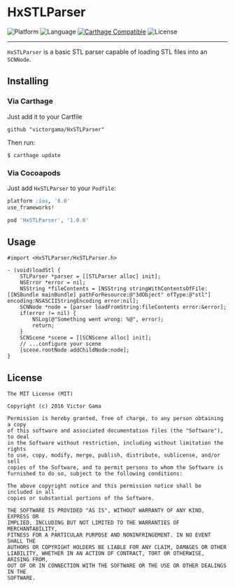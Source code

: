 # HxSTLParser
![Platform](https://img.shields.io/badge/platform-iOS%208%2B-yellow.svg?style=flat)
![Language](https://img.shields.io/badge/language-ObjC-blue.svg?style=flat)
[![Carthage Compatible](https://img.shields.io/badge/Carthage-compatible-4BC51D.svg?style=flat)](https://github.com/Carthage/Carthage)
![License](https://img.shields.io/badge/license-MIT-blue.svg?style=flat)

----

`HxSTLParser` is a basic STL parser capable of loading STL files into an `SCNNode`.

## Installing

### Via Carthage
Just add it to your Cartfile
```
github "victorgama/HxSTLParser"
```

Then run:
```
$ carthage update
```

### Via Cocoapods

Just add `HxSTLParser` to your `Podfile`:
```ruby
platform :ios, '8.0'
use_frameworks!

pod 'HxSTLParser', '1.0.0'
```

## Usage

```objc
#import <HxSTLParser/HxSTLParser.h>

- (void)loadStl {
    STLParser *parser = [[STLParser alloc] init];
    NSError *error = nil;
    NSString *fileContents = [NSString stringWithContentsOfFile:[[NSBundle mainBundle] pathForResource:@"3dObject" ofType:@"stl"] encoding:NSASCIIStringEncoding error:nil];
    SCNNode *node = [parser loadFromString:fileContents error:&error];
    if(error != nil) {
        NSLog(@"Something went wrong: %@", error);
        return;
    }
    SCNScene *scene = [[SCNScene alloc] init];
    // ...configure your scene
    [scene.rootNode addChildNode:node];
}
```

## License

```
The MIT License (MIT)

Copyright (c) 2016 Victor Gama

Permission is hereby granted, free of charge, to any person obtaining a copy
of this software and associated documentation files (the "Software"), to deal
in the Software without restriction, including without limitation the rights
to use, copy, modify, merge, publish, distribute, sublicense, and/or sell
copies of the Software, and to permit persons to whom the Software is
furnished to do so, subject to the following conditions:

The above copyright notice and this permission notice shall be included in all
copies or substantial portions of the Software.

THE SOFTWARE IS PROVIDED "AS IS", WITHOUT WARRANTY OF ANY KIND, EXPRESS OR
IMPLIED, INCLUDING BUT NOT LIMITED TO THE WARRANTIES OF MERCHANTABILITY,
FITNESS FOR A PARTICULAR PURPOSE AND NONINFRINGEMENT. IN NO EVENT SHALL THE
AUTHORS OR COPYRIGHT HOLDERS BE LIABLE FOR ANY CLAIM, DAMAGES OR OTHER
LIABILITY, WHETHER IN AN ACTION OF CONTRACT, TORT OR OTHERWISE, ARISING FROM,
OUT OF OR IN CONNECTION WITH THE SOFTWARE OR THE USE OR OTHER DEALINGS IN THE
SOFTWARE.

```
